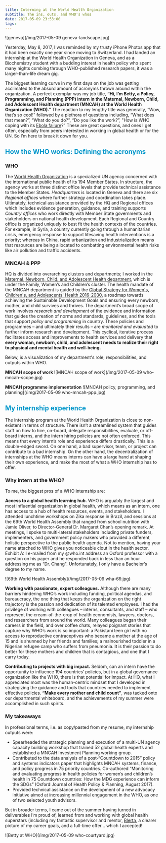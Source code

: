 ```yaml
---
title: Interning at the World Health Organization
subtitle: The ins, outs, and WHO's whos
date: 2017-05-09 23:53:00
tags:
---
```

![geneva](/img/2017-05-09 geneva-landscape.jpg)

Yesterday, May 8, 2017, I was reminded by my trusty iPhone Photos app that it had been exactly one year since moving to Switzerland. I had landed an internship at the World Health Organization in Geneva, and as a Biochemistry student with a budding interest in health policy who spent many nights combing through WHO-published research papers, it was a larger-than-life dream gig.

The biggest learning curve in my first days on the job was getting acclimated to the absurd amount of acronyms thrown around within the organization. A perfect exemplar was my job title, **“Hi, I’m Betty, a Policy, Programming, and Planning (PPP) intern in the Maternal, Newborn, Child, and Adolescent Health department (MNCAH) at the World Health Organization (WHO).”** The reaction to my lengthy title was generally, “Wow, that’s so cool!” followed by a plethora of questions including, “What does that mean?”, “What do you do?”, “Do you like the work?”, "How is WHO coping with its [Ebola failure](https://www.nytimes.com/2015/04/21/world/africa/who-promises-reform-after-criticism-over-ebola-response.html)?” These are great questions, and ones I get often, especially from peers interested in working in global health or for the UN. So I’m here to break it down for you.

## <span style="color: #0098CB">How the WHO works: Defining the acronyms</span>

### WHO
The [World Health Organization](http://www.who.int/en/) is a specialized UN agency concerned with the international public health of its 194 Member States. In structure, the agency works at three distinct office levels that provide technical assistance to the Member States. *Headquarters* is located in Geneva and there are six *Regional offices* where further strategy and coordination takes place. Ultimately, technical assistance provided by the HQ and Regional offices which includes evidence generation, guidance, and training supports *Country offices* who work directly with Member State governments and stakeholders on national health development. Each Regional and Country office is organized uniquely to best fit the health contexts of the countries. For example, in Syria, a country currently going through a humanitarian crisis, emergency response to support lifesaving health interventions is a priority; whereas in China, rapid urbanization and industrialization means that resources are being allocated to combatting environmental health risks like air pollution and traffic accidents.

### MNCAH & PPP
HQ is divided into overarching clusters and departments; I worked in the [Maternal, Newborn, Child, and Adolescent Health department](http://www.who.int/maternal_child_adolescent/en/), which is under the Family, Women’s and Children’s cluster. The health mandate of the MNCAH department is guided by the [Global Strategy for Women's, Children's, and Adolescents' Health 2016-2030](http://www.who.int/life-course/partners/global-strategy/en/), a roadmap towards achieving the Sustainable Development Goals and ensuring every newborn, mother, and child survives and thrives. The department’s broad scope of work involves *research and development* of the evidence and information that guides the creation of norms and standards, guidelines, and the tools that support *policy and programming* in country. These policies and programmes – and ultimately their results – are *monitored and evaluated* to further inform research and development. This cyclical, iterative process facilitates access and improvements to health services and delivery that **every woman, newborn, child, and adolescent needs to realize their right to physical and mental health and well-being.**

Below, is a visualization of my department's role, responsibilities, and outputs within WHO. 

**MNCAH scope of work**
![MNCAH scope of work](/img/2017-05-09 who-mncah-scope.jpg)

**MNCAH programme implementation**
![MNCAH policy, programming, and planning](/img/2017-05-09 who-mncah-ppp.jpg)

## <span style="color: #0098CB">My internship experience</span>

The internship program at the World Health Organization is close to non-existent in terms of structure. There isn’t a streamlined system that guides staff on how to hire, on-board, delegate responsibilities, evaluate, or off-board interns, and the intern hiring policies are not often enforced. This means that every intern’s role and experience differs drastically. This is a double-edged sword. On one hand, a bad supervisor, team, or project can contribute to a bad internship. On the other hand, the decentralization of internships at the WHO means interns can have a large hand at shaping their own experience, and make the most of what a WHO internship has to offer. 

### Why intern at the WHO?
To me, the biggest pros of a WHO internship are: 

**Access to a global health learning hub.** WHO is arguably the largest and most influential organization in global health, which means as an intern, one has access to a hub of health resources, events, and stakeholders. I attended lunchtime workshops on Zika response in Brazil, and sessions at the 69th World Health Assembly that ranged from school nutrition with Jamie Oliver, to Director-General Dr. Margaret Chan’s opening remark. At meetings, I spoke to multi-lateral stakeholders including private funders, implementers, and government policy makers who provided a different, holistic perspective to the public health agenda. Not to mention, having your name attached to WHO gives you noticeable clout in the health sector. Exhibit A: I e-mailed from my @who.int address an Oxford professor with a question on his paper and he responded back in less than an hour addressing me as “Dr. Chang". Unfortunately, I only have a Bachelor’s degree to my name.

![69th World Health Assembly](/img/2017-05-09 wha-69.jpg)

**Working with passionate, expert colleagues.** Although there are many barriers hindering WHO’s work including funding, political agendas, and bureaucracy, the one thing that keeps the organization on the right trajectory is the passion and dedication of its talented employees. I had the privilege of working with colleagues – interns, consultants, and staff – who represent the cream-of-the-crop of health economists, lawyers, doctors, and researchers from around the world. Many colleagues began their  careers in the field, and over coffee chats, relayed poignant stories that capture why WHO’s work is so important: a Pakistani teen girl with no access to reproductive contraceptives who became a mother at the age of 15 and is shunned by her friends and families; a malnourished toddler in a Nigerian refugee camp who suffers from pneumonia. It is their passion to do better for these mothers and children that is contagious, and one that I carry today. 

**Contributing to projects with big impact.** Seldom, can an intern have the opportunity to influence 194 countries’ policies, but in a global governance organization like the WHO, there is that potential for impact. At HQ, what I appreciated most was the human-centric mindset that I developed in strategizing the guidance and tools that countries needed to implement effective policies. **“Make every mother and child count”**, was tacked onto our departmental whiteboard, and the achievements of my summer were accomplished in such spirits.

### My takeaways    
In professional terms, i.e. as copy/pasted from my resume, my internship outputs were: 
* Spearheaded the strategic planning and execution of a multi-UN agency capacity building workshop that trained 52 global health experts and established a MNCAH Investment Planning working group.
* Contributed to the data analysis of a post-“Countdown to 2015” policy and systems indicators paper that highlights MNCAH systems, finance, and policy progress in 75 priority countries. Co-authored “Monitoring and evaluating progress in health policies for women’s and children’s health in 75 Countdown countries: How the MDG experience can inform the SDGs” (Oxford Journal of Health Policy & Planning, August 2017).
* Provided technical assistance on the development of a new advocacy initiative aimed at increasing millennial engagement in the WHO, as one of two selected youth advisors.

But in broader terms, I came out of the summer having turned in deliverables I’m proud of, learned from and working with global health superstars (including my fantastic supervisor and mentor, [Blerta](http://bettychang.me/2017/04/08/2017-04-08%20mentee-to-mentor/), a clearer picture of my career goals, and a full-time offer... which I accepted!

![Betty at WHO](/img/2017-05-09 who-courtyard.jpg)